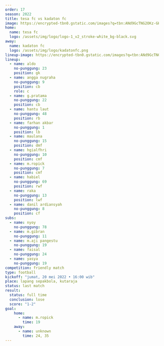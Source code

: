 ```yaml
---
order: 17
season: 2022
title: tesa fc vs kadaton fc
image: https://encrypted-tbn0.gstatic.com/images?q=tbn:ANd9GcTNG2OKz-GHQ6gkP99LzDfFbUsD-7uaYkmMFw&usqp=CAU
home:
  name: tesa fc
  logo: /assets/img/logo/logo-1_v2_stroke-white_bg-black.svg
away:
  name: kadaton fc
  logo: /assets/img/logo/kadatonfc.png
lineup-image: https://encrypted-tbn0.gstatic.com/images?q=tbn:ANd9GcTNG2OKz-GHQ6gkP99LzDfFbUsD-7uaYkmMFw&usqp=CAU
lineup:
  - name: aldo
    no-punggung: 23
    position: gk
  - name: angga nugraha
    no-punggung: 9
    position: cb
    role: c
  - name: g.pratama
    no-punggung: 22
    position: cb
  - name: hantu laut
    no-punggung: 48
    position: rb
  - name: farhan akbar
    no-punggung: 1
    position: lb
  - name: maulana
    no-punggung: 15
    position: dmf
  - name: hgialfhri
    no-punggung: 10
    position: cmf
  - name: m.ropick
    no-punggung: 7
    position: cmf
  - name: habiel
    no-punggung: 69
    position: rwf
  - name: raka
    no-punggung: 13
    position: lwf
  - name: danil ardiansyah
    no-punggung: 8
    position: cf
subs:
  - name: nyoy
    no-punggung: 78
  - name: m.gibran
    no-punggung: 11
  - name: m.aji pangestu
    no-punggung: 19
  - name: faisal
    no-punggung: 24
  - name: yasya
    no-punggung: 19
competition: friendly match
type: football
kickoff: "jumat, 20 mei 2022 • 16:00 wib"
place: lapang sepakbola, kutaraja
status: last match
result:
  status: full time
  conclusion: lose
  score: "1-2"
goal: 
    home:
      - name: m.ropick
        time: 19
    away:
      - name: unknown
        time: 24, 35
---
```

